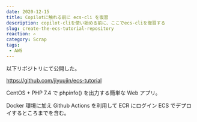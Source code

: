 ```yaml
---
date: 2020-12-15
title: Copilotに触れる前に ecs-cli を復習
description: copilot-cliを使い始める前に、ここでecs-cliを復習する
slug: create-the-ecs-tutorial-repository
reaction: ✍️
category: Scrap
tags: 
 - AWS
---
```


以下リポジトリにて公開した。

https://github.com/jiyuujin/ecs-tutorial

CentOS + PHP 7.4 で phpinfo() を出力する簡単な Web アプリ。

Docker 環境に加え Github Actions を利用して ECR にログイン ECS でデプロイするところまでを含む。
